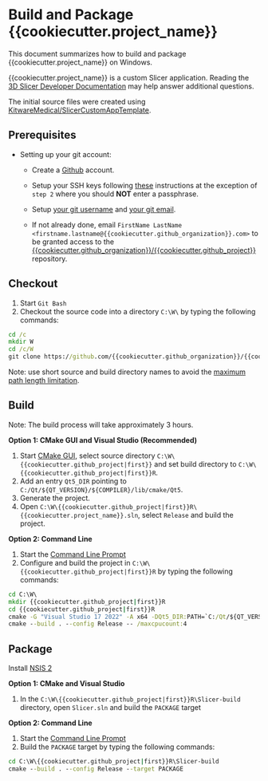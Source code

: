 Build and Package {{cookiecutter.project_name}}
==============================

This document summarizes how to build and package {{cookiecutter.project_name}} on Windows.

{{cookiecutter.project_name}} is a custom Slicer application. Reading the [3D Slicer Developer Documentation](https://slicer.readthedocs.io/en/latest/developer_guide/index.html) may help answer additional questions.

The initial source files were created using [KitwareMedical/SlicerCustomAppTemplate](https://github.com/KitwareMedical/SlicerCustomAppTemplate).

Prerequisites
-------------

* Setting up your git account:

    * Create a [Github](https://github.com) account.

    * Setup your SSH keys following [these](https://help.github.com/articles/generating-ssh-keys) instructions at the
    exception of `step 2` where you should __NOT__ enter a passphrase.

    * Setup [your git username](https://help.github.com/articles/setting-your-username-in-git) and [your git email](https://help.github.com/articles/setting-your-email-in-git).

    * If not already done, email `FirstName LastName <firstname.lastname@{{cookiecutter.github_organization}}.com>` to be granted access to
    the [{{cookiecutter.github_organization}}/{{cookiecutter.github_project}}](https://github.com/{{cookiecutter.github_organization}}/{{cookiecutter.github_project}}) repository.

Checkout
--------

1. Start `Git Bash`
2. Checkout the source code into a directory `C:\W\` by typing the following commands:

```bat
cd /c
mkdir W
cd /c/W
git clone https://github.com/{{cookiecutter.github_organization}}/{{cookiecutter.github_project}}.git {{cookiecutter.github_project|first}}
```

Note: use short source and build directory names to avoid the [maximum path length limitation](https://learn.microsoft.com/en-us/windows/win32/fileio/naming-a-file#maximum-path-length-limitation).

Build
-----
Note: The build process will take approximately 3 hours.

<b>Option 1: CMake GUI and Visual Studio (Recommended)</b>

1. Start [CMake GUI](https://cmake.org/runningcmake/), select source directory `C:\W\{{cookiecutter.github_project|first}}` and set build directory to `C:\W\{{cookiecutter.github_project|first}}R`.
2. Add an entry `Qt5_DIR` pointing to `C:/Qt/${QT_VERSION}/${COMPILER}/lib/cmake/Qt5`.
2. Generate the project.
3. Open `C:\W\{{cookiecutter.github_project|first}}R\{{cookiecutter.project_name}}.sln`, select `Release` and build the project.

<b>Option 2: Command Line</b>

1. Start the [Command Line Prompt](http://windows.microsoft.com/en-us/windows/command-prompt-faq)
2. Configure and build the project in `C:\W\{{cookiecutter.github_project|first}}R` by typing the following commands:

```bat
cd C:\W\
mkdir {{cookiecutter.github_project|first}}R
cd {{cookiecutter.github_project|first}}R
cmake -G "Visual Studio 17 2022" -A x64 -DQt5_DIR:PATH=`C:/Qt/${QT_VERSION}/${COMPILER}/lib/cmake/Qt5 ..\{{cookiecutter.github_project|first}}
cmake --build . --config Release -- /maxcpucount:4
```

Package
-------

Install [NSIS 2](http://sourceforge.net/projects/nsis/files/)

<b>Option 1: CMake and Visual Studio</b>

1. In the `C:\W\{{cookiecutter.github_project|first}}R\Slicer-build` directory, open `Slicer.sln` and build the `PACKAGE` target

<b>Option 2: Command Line</b>

1. Start the [Command Line Prompt](http://windows.microsoft.com/en-us/windows/command-prompt-faq)
2. Build the `PACKAGE` target by typing the following commands:

```bat
cd C:\W\{{cookiecutter.github_project|first}}R\Slicer-build
cmake --build . --config Release --target PACKAGE
```

